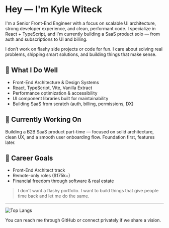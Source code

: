 # Hey — I'm Kyle Witeck

I'm a Senior Front-End Engineer with a focus on scalable UI architecture, strong developer experience, and clean, performant code. I specialize in React + TypeScript, and I'm currently building a SaaS product solo — from auth and subscriptions to UI and billing.

I don’t work on flashy side projects or code for fun. I care about solving real problems, shipping smart solutions, and building things that make sense.

## 🧠 What I Do Well

- Front-End Architecture & Design Systems
- React, TypeScript, Vite, Vanilla Extract
- Performance optimization & accessibility
- UI component libraries built for maintainability
- Building SaaS from scratch (auth, billing, permissions, DX)

## 🚧 Currently Working On

Building a B2B SaaS product part-time — focused on solid architecture, clean UX, and a smooth user onboarding flow. Foundation first, features later.

## 🎯 Career Goals

- Front-End Architect track
- Remote-only roles ($175k+)
- Financial freedom through software & real estate

> I don't want a flashy portfolio. I want to build things that give people time back and let me do the same.

---

![Top Langs](https://github-readme-stats.vercel.app/api/top-langs/?username=KyleWiteck&layout=compact&theme=default)


You can reach me through GitHub or connect privately if we share a vision.
